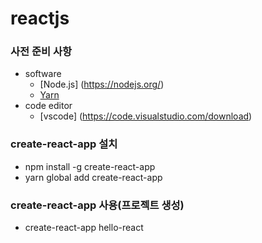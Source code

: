 # reactjs
### 사전 준비 사항
* software
  * [Node.js] (https://nodejs.org/)
  * [Yarn](https://yarnpkg.com/en/docs/install#windows-stable)
* code editor
  * [vscode] (https://code.visualstudio.com/download)
### create-react-app 설치
 * npm install -g create-react-app
 * yarn global add create-react-app

### create-react-app 사용(프로젝트 생성)
* create-react-app hello-react
